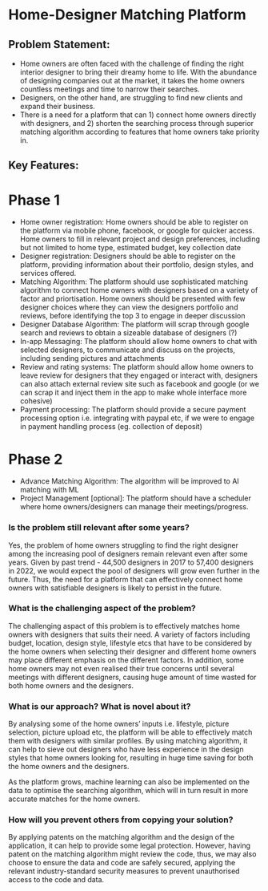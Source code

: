 # Home-Designer Matching Platform

## Problem Statement:

* Home owners are often faced with the challenge of finding the right interior designer to bring their dreamy home to life. With the abundance of designing companies out at the market, it takes the home owners countless meetings and time to narrow their searches. 
* Designers, on the other hand, are struggling to find new clients and expand their business. 
* There is a need for a platform that can 1) connect home owners directly with designers, and 2) shorten the searching process through superior matching algorithm according to features that home owners take priority in.

## Key Features:

# Phase 1
* Home owner registration: Home owners should be able to register on the platform via mobile phone, facebook, or google for quicker access. Home owners to fill in relevant project and design preferences, including but not limited to home type, estimated budget, key collection date
* Designer registration: Designers should be able to register on the platform, providing information about their portfolio, design styles, and services offered.
* Matching Algorithm: The platform should use sophisticated matching algorithm to connect home owners with designers based on a variety of factor and priortisation. Home owners should be presented with few designer choices where they can view the designers portfolio and reviews, before identifying the top 3 to engage in deeper discussion
* Designer Database Algorithm: The platform will scrap through google search and reviews to obtain a sizeable database of designers (?)
* In-app Messaging: The platform should allow home owners to chat with selected designers, to communicate and discuss on the projects, including sending pictures and attachments
* Review and rating systems: The platform should allow home owners to leave review for designers that they engaged or interact with, designers can also attach external review site such as facebook and google (or we can scrap it and inject them in the app to make whole interface more cohesive)
* Payment processing: The platform should provide a secure payment processing option i.e. integrating with paypal etc, if we were to engage in payment handling process (eg. collection of deposit)

# Phase 2
* Advance Matching Algorithm: The algorithm will be improved to AI matching with ML
* Project Management [optional]: The platform should have a scheduler where home owners/designers can manage their meetings/progress.

### Is the problem still relevant after some years?
Yes, the problem of home owners struggling to find the right designer among the increasing pool of designers remain relevant even after some years. Given by past trend - 44,500 designers in 2017 to 57,400 designers in 2022, we would expect the pool of designers will grow even further in the future. Thus, the need for a platform that can effectively connect home owners with satisfiable designers is likely to persist in the future.


### What is the challenging aspect of the problem?
The challenging aspact of this problem is to effectively matches home owners with designers that suits their need. A variety of factors including budget, location, design style, lifestyle etcs that have to be considered by the home owners when selecting their designer and different home owners may place different emphasis on the different factors. In addition, some home owners may not even realised their true concerns until several meetings with different designers, causing huge amount of time wasted for both home owners and the designers.

### What is our approach? What is novel about it?
By analysing some of the home owners’ inputs i.e. lifestyle, picture selection, picture upload etc, the platform will be able to effectively match them with designers with similar profiles. By using matching algorithm, it can help to sieve out designers who have less experience in the design styles that home owners looking for, resulting in huge time saving for both the home owners and the designers.

As the platform grows, machine learning can also be implemented on the data to optimise the searching algorithm, which will in turn result in more accurate matches for the home owners.

### How will you prevent others from copying your solution?
By applying patents on the matching algorithm and the design of the application, it can help to provide some legal protection. However, having patent on the matching algorithm might review the code, thus,  we may also choose to ensure the data and code are safely secured, applying the relevant industry-standard security measures to prevent unauthorised access to the code and data.
